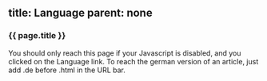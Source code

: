 title: Language
parent: none
---

### {{ page.title }}

You should only reach this page if your Javascript is disabled, and you clicked on the Language link. To reach the german version of an article, just add .de before .html in the URL bar.
